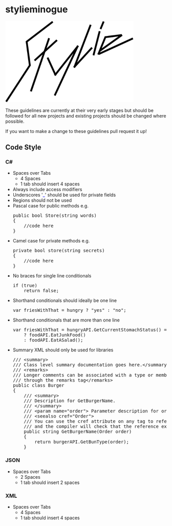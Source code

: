 <html>
  <head></head>
  <body>
    <h1>stylieminogue</h1>
    <img width="400px" src="https://github.com/SeatwaveOpenSource/stylieminogue/blob/master/logo.png" />
    <p>These guidelines are currently at their very early stages but should be followed for all new projects and existing projects should be changed where possible.</p>
    <p>If you want to make a change to these guidelines pull request it up!</p>
    <h2>Code Style</h2>
    <h3>C#</h3>
    <ul>
      <li>Spaces over Tabs
        <ul>
          <li>4 Spaces</li>
          <li>1 tab should insert 4 spaces</li>
        </ul>
      </li>
      <li>Always include access modifiers</li>
      <li>Underscores '<span style="color: rgb(0,0,255);">_</span>' should be used for private fields</li>
      <li>Regions should not be used</li>
      <li>Pascal case for public methods e.g.
          <pre>
public bool Store(string words)
{
    //code here
}</pre>
      </li>
      <li>Camel case for private methods e.g.
          <pre>
private bool store(string secrets)
{
    //code here
}</pre>
      </li>
      <li>No braces for single line conditionals
      <pre>
if (true)
    return false;</pre>
      </li>
      <li>Shorthand conditionals should ideally be one line
      <pre>
var friesWithThat = hungry ? "yes" : "no";</pre>
      </li>
      <li>Shorthand conditionals that are more than one line
      <pre>
var friesWithThat = hungryAPI.GetCurrentStomachStatus() == "Starving"
    ? foodAPI.EatJunkFood()
    : foodAPI.EatASalad();</pre>
      </li>
      <li>Summary XML should only be used for libraries
      <pre>
/// &ltsummary&gt
/// Class level summary documentation goes here.&lt/summary&gt
/// &ltremarks&gt
/// Longer comments can be associated with a type or member 
/// through the remarks tag&lt/remarks&gt
public class Burger
{
    /// &ltsummary&gt
    /// Description for GetBurgerName.
    /// &lt/summary&gt
    /// &ltparam name="order"&gt Parameter description for order goes here&lt/param&gt
    /// &ltseealso cref="Order"&gt
    /// You can use the cref attribute on any tag to reference a type or member 
    /// and the compiler will check that the reference exists. &lt/seealso&gt
    public string GetBurgerName(Order order)
    {
        return burgerAPI.GetBunType(order);
    }</pre>
    </li>
    </ul>
    <h3>JSON</h3>
    <ul>
      <li>Spaces over Tabs
        <ul>
          <li>2 Spaces</li>
          <li>1 tab should insert 2 spaces</li>
        </ul>
      </li>
    </ul>
    <h3>XML</h3>
    <ul>
      <li>Spaces over Tabs
        <ul>
          <li>4 Spaces</li>
          <li>1 tab should insert 4 spaces</li>
        </ul>
      </li>
    </ul>
  </body>
</html>